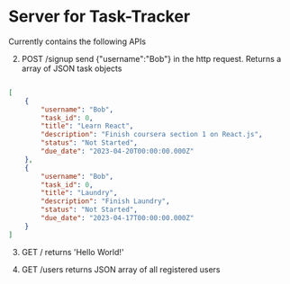 # Server for Task-Tracker

Currently contains the following APIs

2. POST /signup
send {"username":"Bob"} in the http request.
Returns a array of JSON task objects

```json

[
    {
        "username": "Bob",
        "task_id": 0,
        "title": "Learn React",
        "description": "Finish coursera section 1 on React.js",
        "status": "Not Started",
        "due_date": "2023-04-20T00:00:00.000Z"
    },
    {
        "username": "Bob",
        "task_id": 0,
        "title": "Laundry",
        "description": "Finish Laundry",
        "status": "Not Started",
        "due_date": "2023-04-17T00:00:00.000Z"
    }
]
```

3. GET /
returns 'Hello World!'

4. GET /users
returns JSON array of all registered users

